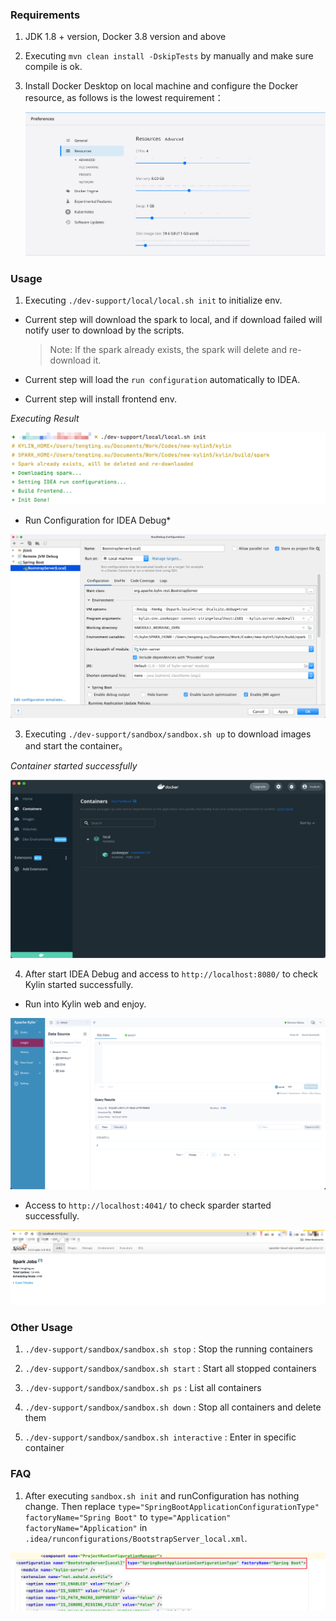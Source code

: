 ### Requirements

1. JDK 1.8 + version, Docker 3.8 version and above

2. Executing `mvn clean install -DskipTests` by manually and make sure compile is ok.

3. Install Docker Desktop on local machine and configure the Docker resource, as follows is the lowest requirement：

   ![image-20211102111253713](./images/docker_resources.png)


### Usage

1) Executing `./dev-support/local/local.sh init` to initialize env.

- Current step will download the spark to local, and if download failed will notify user to download by the scripts.

  > Note: If the spark already exists, the spark will delete and re-download it.

- Current step will load the `run configuration` automatically to IDEA.

- Current step will install frontend env.

*Executing Result*

![Executing Result](./images/executing_result.png)

* Run Configuration for IDEA Debug*

![image-20211102105411171](./images/idea_configuration.png)


3) Executing `./dev-support/sandbox/sandbox.sh up` to download images and start the container。

*Container started successfully*

![image-20211102110553460](./images/docker_container.png)


4) After start IDEA Debug and access to `http://localhost:8080/` to check Kylin started successfully.

* Run into Kylin web and enjoy.

![Kylin WebSite](./images/kylin_ui.png)

* Access to `http://localhost:4041/` to check sparder started successfully.
  
![Sparder](./images/sparder.png)



### Other Usage

1) `./dev-support/sandbox/sandbox.sh stop`        : Stop the running containers

2) `./dev-support/sandbox/sandbox.sh start`       : Start all stopped containers

3) `./dev-support/sandbox/sandbox.sh ps`          : List all containers

4) `./dev-support/sandbox/sandbox.sh down`        : Stop all containers and delete them

5) `./dev-support/sandbox/sandbox.sh interactive` : Enter in specific container

### FAQ

1) After executing `sandbox.sh init` and runConfiguration has nothing change. Then replace `type="SpringBootApplicationConfigurationType" factoryName="Spring Boot"` to `type="Application" factoryName="Application"` in `.idea/runconfigurations/BootstrapServer_local.xml`.

![](images/run_configuration_replace.png)
